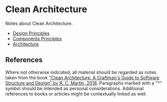 # Clean Architecture

Notes about Clean Architecture.

- [Design Principles](01-design-principles.md)
- [Components Principles](02-components-principles.md)
- [Architecture](03-architecture.md)


## References

Where not otherwise indicated, all material should be regarded as notes taken from the book ["Clean Architecture. A Craftman's Guide to Software Structure and Design" by R. C. Martin, 2018](https://www.amazon.com/dp/0134494164). Paragraphs marked with a "*" symbol should be intended as personal considerations. Additional references to books or articles might be contextually linked as well.

